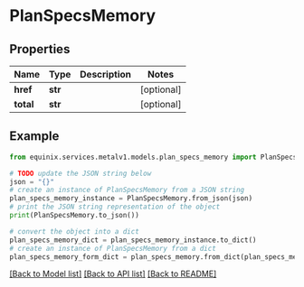 # PlanSpecsMemory


## Properties

Name | Type | Description | Notes
------------ | ------------- | ------------- | -------------
**href** | **str** |  | [optional] 
**total** | **str** |  | [optional] 

## Example

```python
from equinix.services.metalv1.models.plan_specs_memory import PlanSpecsMemory

# TODO update the JSON string below
json = "{}"
# create an instance of PlanSpecsMemory from a JSON string
plan_specs_memory_instance = PlanSpecsMemory.from_json(json)
# print the JSON string representation of the object
print(PlanSpecsMemory.to_json())

# convert the object into a dict
plan_specs_memory_dict = plan_specs_memory_instance.to_dict()
# create an instance of PlanSpecsMemory from a dict
plan_specs_memory_form_dict = plan_specs_memory.from_dict(plan_specs_memory_dict)
```
[[Back to Model list]](../README.md#documentation-for-models) [[Back to API list]](../README.md#documentation-for-api-endpoints) [[Back to README]](../README.md)


